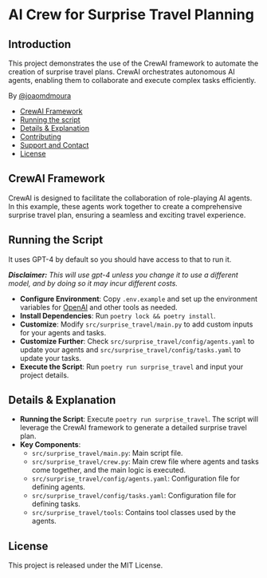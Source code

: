 
# AI Crew for Surprise Travel Planning
## Introduction
This project demonstrates the use of the CrewAI framework to automate the creation of surprise travel plans. CrewAI orchestrates autonomous AI agents, enabling them to collaborate and execute complex tasks efficiently.

By [@joaomdmoura](https://x.com/joaomdmoura)

- [CrewAI Framework](#crewai-framework)
- [Running the script](#running-the-script)
- [Details & Explanation](#details--explanation)
- [Contributing](#contributing)
- [Support and Contact](#support-and-contact)
- [License](#license)

## CrewAI Framework
CrewAI is designed to facilitate the collaboration of role-playing AI agents. In this example, these agents work together to create a comprehensive surprise travel plan, ensuring a seamless and exciting travel experience.

## Running the Script
It uses GPT-4 by default so you should have access to that to run it.

***Disclaimer:** This will use gpt-4 unless you change it to use a different model, and by doing so it may incur different costs.*

- **Configure Environment**: Copy `.env.example` and set up the environment variables for [OpenAI](https://platform.openai.com/api-keys) and other tools as needed.
- **Install Dependencies**: Run `poetry lock && poetry install`.
- **Customize**: Modify `src/surprise_travel/main.py` to add custom inputs for your agents and tasks.
- **Customize Further**: Check `src/surprise_travel/config/agents.yaml` to update your agents and `src/surprise_travel/config/tasks.yaml` to update your tasks.
- **Execute the Script**: Run `poetry run surprise_travel` and input your project details.

## Details & Explanation
- **Running the Script**: Execute `poetry run surprise_travel`. The script will leverage the CrewAI framework to generate a detailed surprise travel plan.
- **Key Components**:
  - `src/surprise_travel/main.py`: Main script file.
  - `src/surprise_travel/crew.py`: Main crew file where agents and tasks come together, and the main logic is executed.
  - `src/surprise_travel/config/agents.yaml`: Configuration file for defining agents.
  - `src/surprise_travel/config/tasks.yaml`: Configuration file for defining tasks.
  - `src/surprise_travel/tools`: Contains tool classes used by the agents.

## License
This project is released under the MIT License.
